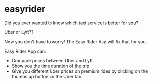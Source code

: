 # easyrider

Did you ever wanted to know which taxi service is better for you? 

Uber or Lyft??

Now you don't have to worry! The Easy Rider App will fix that for you. 

Easy Rider App can: 
- Compare prices between Uber and Lyft 
- Show you the time duration of the trip 
- Give you different Uber prices on premium rides by clicking on the thumbs up button on the Uber tab 

